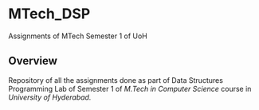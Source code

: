 # **MTech_DSP**
 Assignments of MTech Semester 1 of UoH

## Overview 
Repository of all the assignments done as part of Data Structures Programming Lab of Semester 1 of <i>M.Tech in Computer Science</i> course in <i>University of Hyderabad<i>.